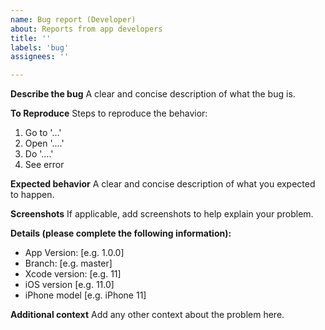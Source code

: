 ```yaml
---
name: Bug report (Developer)
about: Reports from app developers
title: ''
labels: 'bug'
assignees: ''

---
```


**Describe the bug**
A clear and concise description of what the bug is.

**To Reproduce**
Steps to reproduce the behavior:
1. Go to '...'
2. Open '....'
3. Do '....'
4. See error

**Expected behavior**
A clear and concise description of what you expected to happen.

**Screenshots**
If applicable, add screenshots to help explain your problem.

**Details (please complete the following information):**
 - App Version: [e.g. 1.0.0]
 - Branch: [e.g. master]
 - Xcode version: [e.g. 11]
 - iOS version [e.g. 11.0]
 - iPhone model [e.g. iPhone 11]

**Additional context**
Add any other context about the problem here.
